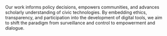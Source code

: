 Our work informs policy decisions, empowers communities, and advances
scholarly understanding of civic technologies. By embedding
ethics, transparency, and participation into the development
of digital tools, we aim to shift the paradigm from surveillance
and control to empowerment and dialogue.
